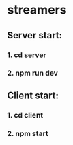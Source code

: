 # streamers

## Server start:
### 1. cd server
### 2. npm run dev 

## Client start:
### 1. cd client
### 2. npm start
